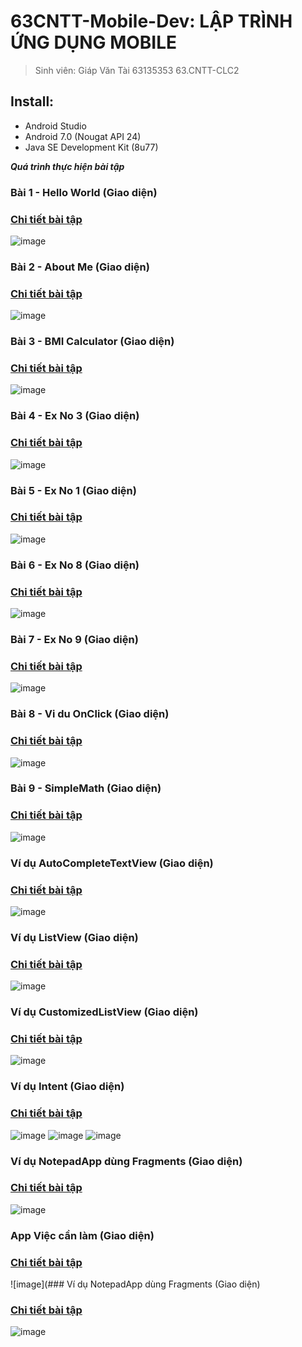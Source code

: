 # 63CNTT-Mobile-Dev: LẬP TRÌNH ỨNG DỤNG MOBILE
> Sinh viên: Giáp Văn Tài 63135353 63.CNTT-CLC2
 ## Install:
 - Android Studio
 - Android 7.0 (Nougat API 24)
 - Java SE Development Kit (8u77)

 ***Quá trình thực hiện bài tập***
 ### Bài 1 - Hello World (Giao diện)
 ### [Chi tiết bài tập](https://github.com/tgv293/63CLC2-MobiDev/tree/main/HelloWorld)
 ![image](https://media.discordapp.net/attachments/1019500728953356334/1154420743048810527/image.png)

 ### Bài 2 - About Me (Giao diện)
  ### [Chi tiết bài tập](https://github.com/tgv293/63CLC2-MobiDev/tree/main/AboutMe)
 ![image](https://media.discordapp.net/attachments/1019500728953356334/1154420623112667167/image.png)

 ### Bài 3 - BMI Calculator (Giao diện)
 ### [Chi tiết bài tập](https://github.com/tgv293/63CLC2-MobiDev/tree/main/BMICalculator)
 ![image](https://media.discordapp.net/attachments/1019500728953356334/1159140653075279962/image.png)

 ### Bài 4 - Ex No 3 (Giao diện)
 ### [Chi tiết bài tập](https://github.com/tgv293/63CLC2-MobiDev/tree/main/Ex_No_3)
 ![image](https://media.discordapp.net/attachments/1019500728953356334/1154792752614232094/image.png)

 ### Bài 5 - Ex No 1 (Giao diện)
 ### [Chi tiết bài tập](https://github.com/tgv293/63CLC2-MobiDev/tree/main/Ex_No_1)
 ![image](https://media.discordapp.net/attachments/1019500728953356334/1154970488880234606/image.png)

 ### Bài 6 - Ex No 8 (Giao diện)
 ### [Chi tiết bài tập](https://github.com/tgv293/63CLC2-MobiDev/tree/main/Ex_No_8)
 ![image](https://media.discordapp.net/attachments/1019500728953356334/1155450386610663464/image.png)

 ### Bài 7 - Ex No 9 (Giao diện)
 ### [Chi tiết bài tập](https://github.com/tgv293/63CLC2-MobiDev/tree/main/Ex_No_9)
 ![image](https://media.discordapp.net/attachments/1019500728953356334/1155522025671110705/image.png)

 ### Bài 8 - Vi du OnClick (Giao diện)
 ### [Chi tiết bài tập](https://github.com/tgv293/63CLC2-MobiDev/tree/main/VDOnClick)
 ![image](https://media.discordapp.net/attachments/1019500728953356334/1159031695316623400/image.png)

 ### Bài 9 - SimpleMath (Giao diện)
 ### [Chi tiết bài tập](https://github.com/tgv293/63CLC2-MobiDev/tree/main/SimpleMath)
 ![image](https://media.discordapp.net/attachments/1019500728953356334/1159134145579057243/image.png)

 ### Ví dụ AutoCompleteTextView (Giao diện)
 ### [Chi tiết bài tập](https://github.com/tgv293/63CLC2-MobiDev/tree/main/AutoCompleteTextView)
 ![image](https://media.discordapp.net/attachments/1163815783118422048/1163817112150757376/image.png)

 ### Ví dụ ListView (Giao diện)
 ### [Chi tiết bài tập](https://github.com/tgv293/63CLC2-MobiDev/tree/main/ListViewExample)
 ![image](https://media.discordapp.net/attachments/1163815783118422048/1163816746529079368/image.png)

 ### Ví dụ CustomizedListView (Giao diện)
 ### [Chi tiết bài tập](https://github.com/tgv293/63CLC2-MobiDev/tree/main/CustomizedListView)
 ![image](https://media.discordapp.net/attachments/1163815783118422048/1165659539954217040/image.png)

 ### Ví dụ Intent (Giao diện)
 ### [Chi tiết bài tập](https://github.com/tgv293/63CLC2-MobiDev/tree/main/IntentExample)
 ![image](https://media.discordapp.net/attachments/1163815783118422048/1165652702487924866/image.png)
 ![image](https://media.discordapp.net/attachments/1163815783118422048/1165652702810869842/image.png)
 ![image](https://media.discordapp.net/attachments/1163815783118422048/1165656492150624306/image.png)

 ### Ví dụ NotepadApp dùng Fragments (Giao diện)
 ### [Chi tiết bài tập](https://github.com/tgv293/63CLC2-MobiDev/tree/main/NotepadAppWithCustomKeypad)
 ![image](https://media.discordapp.net/attachments/1163815783118422048/1171102514750439424/image.png)

 ### App Việc cần làm (Giao diện)
 ### [Chi tiết bài tập](https://github.com/tgv293/63CLC2-MobiDev/tree/main/ViecCanLam)
 ![image](### Ví dụ NotepadApp dùng Fragments (Giao diện)
 ### [Chi tiết bài tập](https://github.com/tgv293/63CLC2-MobiDev/tree/main/NotepadAppWithCustomKeypad)
 ![image](https://media.discordapp.net/attachments/1163815783118422048/1171102514750439424/image.png)
